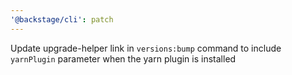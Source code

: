 ```yaml
---
'@backstage/cli': patch
---
```


Update upgrade-helper link in `versions:bump` command to include `yarnPlugin` parameter when the yarn plugin is installed
